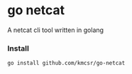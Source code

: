 
# go netcat

A netcat cli tool written in golang

### Install

```sh
go install github.com/kmcsr/go-netcat
```
